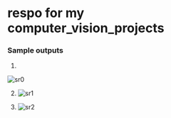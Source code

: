 # respo for my computer_vision_projects
### Sample outputs
1.
![sr0](https://github.com/OrdenWills/computer_vision_projects/assets/61598047/67b481c3-5064-4868-8982-4f21a992524e)

2. ![sr1](https://github.com/OrdenWills/computer_vision_projects/assets/61598047/117ec825-37ed-488b-871b-a6e986df967f)

3. ![sr2](https://github.com/OrdenWills/computer_vision_projects/assets/61598047/91a86058-b2d7-4bd6-96e1-24a90ce73d05)
